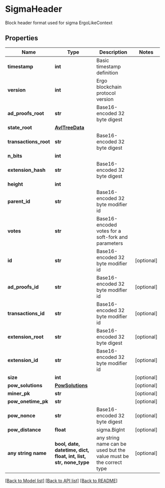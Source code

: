 # SigmaHeader

Block header format used for sigma ErgoLikeContext

## Properties
Name | Type | Description | Notes
------------ | ------------- | ------------- | -------------
**timestamp** | **int** | Basic timestamp definition | 
**version** | **int** | Ergo blockchain protocol version | 
**ad_proofs_root** | **str** | Base16-encoded 32 byte digest | 
**state_root** | [**AvlTreeData**](AvlTreeData.md) |  | 
**transactions_root** | **str** | Base16-encoded 32 byte digest | 
**n_bits** | **int** |  | 
**extension_hash** | **str** | Base16-encoded 32 byte digest | 
**height** | **int** |  | 
**parent_id** | **str** | Base16-encoded 32 byte modifier id | 
**votes** | **str** | Base16-encoded votes for a soft-fork and parameters | 
**id** | **str** | Base16-encoded 32 byte modifier id | [optional] 
**ad_proofs_id** | **str** | Base16-encoded 32 byte modifier id | [optional] 
**transactions_id** | **str** | Base16-encoded 32 byte modifier id | [optional] 
**extension_root** | **str** | Base16-encoded 32 byte digest | [optional] 
**extension_id** | **str** | Base16-encoded 32 byte modifier id | [optional] 
**size** | **int** |  | [optional] 
**pow_solutions** | [**PowSolutions**](PowSolutions.md) |  | [optional] 
**miner_pk** | **str** |  | [optional] 
**pow_onetime_pk** | **str** |  | [optional] 
**pow_nonce** | **str** | Base16-encoded 32 byte digest | [optional] 
**pow_distance** | **float** | sigma.BigInt | [optional] 
**any string name** | **bool, date, datetime, dict, float, int, list, str, none_type** | any string name can be used but the value must be the correct type | [optional]

[[Back to Model list]](../README.md#documentation-for-models) [[Back to API list]](../README.md#documentation-for-api-endpoints) [[Back to README]](../README.md)


